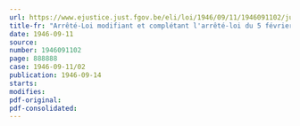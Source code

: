```yaml
---
url: https://www.ejustice.just.fgov.be/eli/loi/1946/09/11/1946091102/justel
title-fr: "Arrêté-Loi modifiant et complétant l'arrêté-loi du 5 février 1945, relatif à l'utilisation des matériaux de construction (abrogé par AL 03-02-1947, art. 9)"
date: 1946-09-11
source:
number: 1946091102
page: 888888
case: 1946-09-11/02
publication: 1946-09-14
starts:
modifies:
pdf-original:
pdf-consolidated:
---
```


